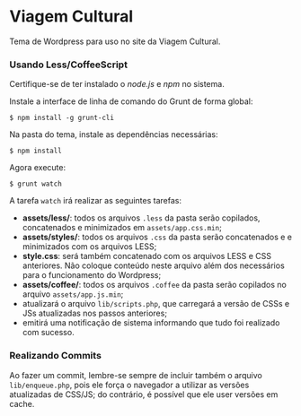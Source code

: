Viagem Cultural
===============

Tema de Wordpress para uso no site da Viagem Cultural.

### Usando Less/CoffeeScript

Certifique-se de ter instalado o *node.js* e *npm* no sistema.

Instale a interface de linha de comando do Grunt de forma global:

```
$ npm install -g grunt-cli
```

Na pasta do tema, instale as dependências necessárias:

```
$ npm install
```

Agora execute:

```
$ grunt watch
```

A tarefa `watch` irá realizar as seguintes tarefas:
 * __assets/less/__: todos os arquivos `.less` da pasta serão copilados, concatenados e minimizados em `assets/app.css.min`;
 * __assets/styles/__: todos os arquivos `.css` da pasta serão concatenados e e minimizados com os arquivos LESS;
 * __style.css__: será também concatenado com os arquivos LESS e CSS anteriores. Não coloque conteúdo neste arquivo além dos necessários para o funcionamento do Wordpress;
 * __assets/coffee/__: todos os arquivos `.coffee` da pasta serão copilados no arquivo `assets/app.js.min`;
 * atualizará o arquivo `lib/scripts.php`, que carregará a versão de CSSs e JSs atualizadas nos passos anteriores;
 * emitirá uma notificação de sistema informando que tudo foi realizado com sucesso.

### Realizando Commits

Ao fazer um commit, lembre-se sempre de incluir também o arquivo `lib/enqueue.php`, pois ele força o navegador a utilizar as versões atualizadas de CSS/JS; do contrário, é possível que ele user versões em cache.